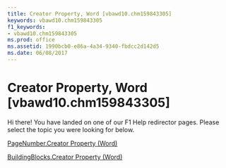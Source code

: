 ```yaml
---
title: Creator Property, Word [vbawd10.chm159843305]
keywords: vbawd10.chm159843305
f1_keywords:
- vbawd10.chm159843305
ms.prod: office
ms.assetid: 1990bcb0-e86a-4a34-9340-fbdcc2d142d5
ms.date: 06/08/2017
---
```



# Creator Property, Word [vbawd10.chm159843305]

Hi there! You have landed on one of our F1 Help redirector pages. Please select the topic you were looking for below.

[PageNumber.Creator Property (Word)](http://msdn.microsoft.com/library/f83e5112-c0f4-523c-e6ed-43aa572c3e2c%28Office.15%29.aspx)

[BuildingBlocks.Creator Property (Word)](http://msdn.microsoft.com/library/42d378dc-d442-e8e2-382c-ea82b71ffcf8%28Office.15%29.aspx)


